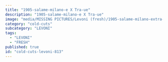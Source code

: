 ```yaml
---
title: "1905-salame-milano-e X Tra-ue"
description: "1905-salame-milano-e X Tra-ue"
image: "media/MISSING PICTURES/Levoni (fresh)/1905-salame-milano-extra-ue.jpg"
category: "cold-cuts"
subcategory: "LEVONI"
tags:
  - "LEVONI"
  - "FRESH"
published: true
id: "cold-cuts-levoni-813"
---
```


